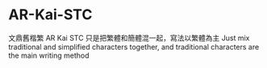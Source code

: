 # AR-Kai-STC
文鼎舊楷繁 AR Kai STC 只是把繁體和簡體混一起，寫法以繁體為主 Just mix traditional and simplified characters together, and traditional characters are the main writing method
